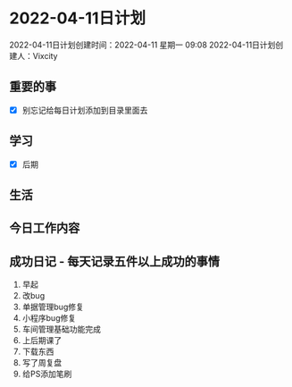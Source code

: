# 2022-04-11日计划

2022-04-11日计划创建时间：2022-04-11 星期一  09:08
2022-04-11日计划创建人：Vixcity

## 重要的事
- [x] 别忘记给每日计划添加到目录里面去

## 学习
- [x] 后期

## 生活

## 今日工作内容

## 成功日记 - 每天记录五件以上成功的事情
1. 早起
2. 改bug
3. 单据管理bug修复
4. 小程序bug修复
5. 车间管理基础功能完成
6. 上后期课了
7. 下载东西
8. 写了周复盘
9. 给PS添加笔刷